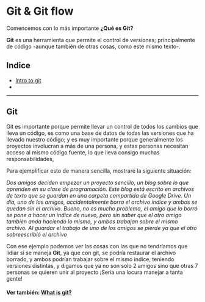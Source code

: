 # Git & Git flow

Comencemos con lo más importante **¿Qué es Git?**

**Git** es una herramienta que permite el control de versiones; principalmente de código -aunque también de otras cosas, como este mismo texto-.

## Indice

- [Intro to git](#Git)
- 

---

## Git

Git es importante porque permite llevar un control de todos los cambios que lleva un código, es como una base de datos de todas las versiones que ha llevado nuestro código; y es muy importante porque generalmente los proyectos involucran a más de una persona, y estas personas necesitan acceso al mismo código fuente, lo que lleva consigo muchas responsabilidades,

Para ejemplificar esto de manera sencilla, mostraré la siguiente situación:

*Dos amigos deciden empezar un proyecto sencillo, un blog sobre lo que aprenden en su clase de programación. Este blog está escrito en archivos de texto que se guardan en una carpeta compartida de Google Drive.
Un día, uno de los amigos, accidentalmente borra el archivo indice y ambos se quedan sin el archivo.
Bueno, no es mucho problema, el amigo que lo borró se pone a hacer un indice de nuevo, pero sin saber que el otro amigo también anda haciendo lo mismo, y ambos trabajan sobre el mismo archivo. Al guardar el trabajo de uno de los amigos se pierde ya que el otro sobreescribió el archivo*

Con ese ejemplo podemos ver las cosas con las que no tendríamos que lidiar si se maneja **Git**, ya que con git, se podría restaurar el archivo borrado, y ambos podrían trabajar sobre el mismo indice, teniendo versiones distintas, y digamos que ya no son solo 2 amigos sino que otras 7 personas se quieren unir al proyecto ¡Sería una locura manejar a tanta gente!

#### Ver también: [What is git?](https://es.atlassian.com/git/tutorials/what-is-git)



